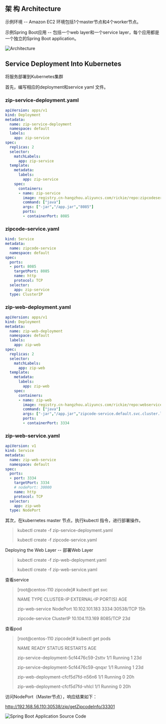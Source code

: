 ## 架 构 Architecture

示例环境 -- Amazon EC2 环境包括1个master节点和4个worker节点。

示例Spring Boot应用 -- 包括一个web layer和一个service layer，每个应用都是一个独立的Spring Boot application。

![Architecture](https://raw.githubusercontent.com/rickiechina/springboot-k8s/master/architecture.png)

## Service Deployment Into Kubernetes

将服务部署到Kubernetes集群

首先，编写相应的deployment和service yaml 文件。

### zip-service-deployment.yaml

```yaml
apiVersion: apps/v1
kind: Deployment
metadata:
  name: zip-service-deployment
  namespace: default
  labels:
    app: zip-service
spec:
  replicas: 2
  selector:
    matchLabels:
      app: zip-service
  template:
    metadata:
      labels:
        app: zip-service
    spec:
      containers:
      - name: zip-service
        image: registry.cn-hangzhou.aliyuncs.com/rickie/repo:zipcodeservice
        command: ["java"]
        args: ["-jar","/app.jar","8085"]
        ports:
        - containerPort: 8085
```

### zipcode-service.yaml

```yaml
kind: Service
metadata:
  name: zipcode-service
  namespace: default
spec:
  ports:
  - port: 8085
    targetPort: 8085
    name: http
    protocol: TCP
  selector:
    app: zip-service
  type: ClusterIP
```

### zip-web-deployment.yaml

```yaml
apiVersion: apps/v1
kind: Deployment
metadata:
  name: zip-web-deployment
  namespace: default
  labels:
    app: zip-web
spec:
  replicas: 2
  selector:
    matchLabels:
      app: zip-web
  template:
    metadata:
      labels:
        app: zip-web
    spec:
      containers:
      - name: zip-web
        image: registry.cn-hangzhou.aliyuncs.com/rickie/repo:webservice
        command: ["java"]
        args: ["-jar","/app.jar","zipcode-service.default.svc.cluster.local:8085","3334"]
        ports:
        - containerPort: 3334
```

### zip-web-service.yaml

```yaml
apiVersion: v1
kind: Service
metadata:
  name: zip-web-service
  namespace: default
spec:
  ports:
  - port: 3334
    targetPort: 3334
    # nodePort: 30000
    name: http
    protocol: TCP
  selector:
    app: zip-web
  type: NodePort
```

其次，在kubernetes master 节点，执行kubectl 指令，进行部署操作。

> kubectl create -f zip-service-deployment.yaml
>
> kubectl create -f zipcode-service.yaml



Deploying the Web Layer -- 部署Web Layer

> kubectl create -f zip-web-deployment.yaml
>
> kubectl create -f zip-web-service.yaml

查看service

> [root@centos-110 zipcode]# kubectl get svc
>
> NAME              TYPE        CLUSTER-IP       EXTERNAL-IP   PORT(S)          AGE
>
> zip-web-service   NodePort    10.102.101.183   <none>        3334:30538/TCP   15h
>
> zipcode-service   ClusterIP   10.104.113.169   <none>        8085/TCP         23d

查看pod

> [root@centos-110 zipcode]# kubectl get pods
>
> NAME                                      READY     STATUS    RESTARTS   AGE
>
> zip-service-deployment-5cf4476c59-2sttv   1/1       Running   1          23d
>
> zip-service-deployment-5cf4476c59-qnqxr   1/1       Running   1          23d
>
> zip-web-deployment-cfcf5d7fd-n56n6        1/1       Running   0          20h
>
> zip-web-deployment-cfcf5d7fd-vhlcl        1/1       Running   0          20h

访问NodePort（Master节点），响应结果如下：

http://192.168.56.110:30538/zip/getZipcodeInfo/33301

![Spring Boot Application Source Code](https://raw.githubusercontent.com/rickiechina/springboot-k8s/master/sourcecode.png)
